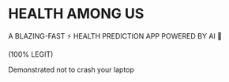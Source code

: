 # HEALTH AMONG US

A BLAZING-FAST ⚡ HEALTH PREDICTION APP POWERED BY AI 🚀

(100% LEGIT)

Demonstrated not to crash your laptop
